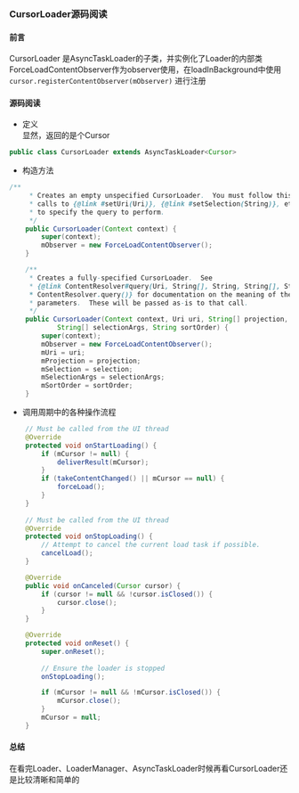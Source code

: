 ### CursorLoader源码阅读

#### 前言  
CursorLoader 是AsyncTaskLoader的子类，并实例化了Loader的内部类ForceLoadContentObserver作为observer使用，在loadInBackground中使用 `cursor.registerContentObserver(mObserver)` 进行注册
#### 源码阅读  
* 定义  
显然，返回的是个Cursor
```Java
public class CursorLoader extends AsyncTaskLoader<Cursor>
```

* 构造方法
```Java
/**
     * Creates an empty unspecified CursorLoader.  You must follow this with
     * calls to {@link #setUri(Uri)}, {@link #setSelection(String)}, etc
     * to specify the query to perform.
     */
    public CursorLoader(Context context) {
        super(context);
        mObserver = new ForceLoadContentObserver();
    }

    /**
     * Creates a fully-specified CursorLoader.  See
     * {@link ContentResolver#query(Uri, String[], String, String[], String)
     * ContentResolver.query()} for documentation on the meaning of the
     * parameters.  These will be passed as-is to that call.
     */
    public CursorLoader(Context context, Uri uri, String[] projection, String selection,
            String[] selectionArgs, String sortOrder) {
        super(context);
        mObserver = new ForceLoadContentObserver();
        mUri = uri;
        mProjection = projection;
        mSelection = selection;
        mSelectionArgs = selectionArgs;
        mSortOrder = sortOrder;
    }
```

* 调用周期中的各种操作流程
```Java
	// Must be called from the UI thread
    @Override
    protected void onStartLoading() {
        if (mCursor != null) {
            deliverResult(mCursor);
        }
        if (takeContentChanged() || mCursor == null) {
            forceLoad();
        }
    }
	
	// Must be called from the UI thread
    @Override
    protected void onStopLoading() {
        // Attempt to cancel the current load task if possible.
        cancelLoad();
    }

	@Override
    public void onCanceled(Cursor cursor) {
        if (cursor != null && !cursor.isClosed()) {
            cursor.close();
        }
    }

	@Override
    protected void onReset() {
        super.onReset();
        
        // Ensure the loader is stopped
        onStopLoading();

        if (mCursor != null && !mCursor.isClosed()) {
            mCursor.close();
        }
        mCursor = null;
    }
```

#### 总结
在看完Loader、LoaderManager、AsyncTaskLoader时候再看CursorLoader还是比较清晰和简单的

